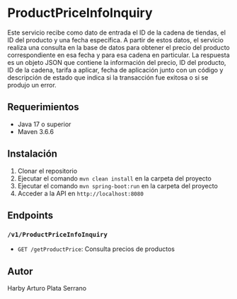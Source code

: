 # ProductPriceInfoInquiry

Este servicio recibe como dato de entrada el ID de la cadena de tiendas, el ID del producto y una fecha específica. A partir de estos datos, el servicio realiza una consulta en la base de datos para obtener el precio del producto correspondiente en esa fecha y para esa cadena en particular. La respuesta es un objeto JSON que contiene la información del precio, ID del producto, ID de la cadena, tarifa a aplicar, fecha de aplicación junto con un código y descripción de estado que indica si la transacción fue exitosa o si se produjo un error.

## Requerimientos

- Java 17 o superior
- Maven 3.6.6

## Instalación

1. Clonar el repositorio
2. Ejecutar el comando `mvn clean install` en la carpeta del proyecto
4. Ejecutar el comando `mvn spring-boot:run` en la carpeta del proyecto
3. Acceder a la API en `http://localhost:8080`

## Endpoints

### `/v1/ProductPriceInfoInquiry`

- `GET /getProductPrice`: Consulta precios de productos

## Autor

Harby Arturo Plata Serrano

